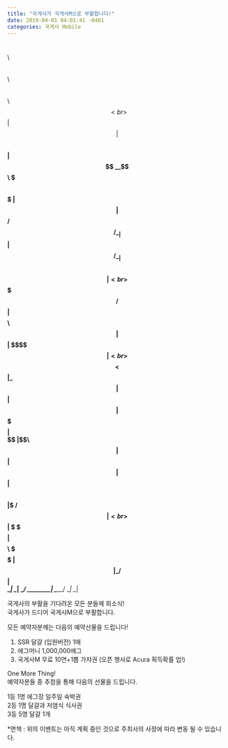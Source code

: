 ```yaml
---
title: "국게사가 국게사M으로 부활합니다!"
date: 2019-04-01 04:01:41 -0401
categories: 국게사 Mobile
---
```


$$\   $$\  $$$$$$\  $$\        $$$$$$\              $$\      $$\ <br>
$$ | $$  |$$  __$$\ $$ |      $$  __$$\             $$$\    $$$ |<br>
$$ |$$  / $$ /  \__|$$ |      $$ /  \__|            $$$$\  $$$$ |<br>
$$$$$  /  $$ |$$$$\ $$ |      $$ |                  $$\$$\$$ $$ |<br>
$$  $$<   $$ |\_$$ |$$ |      $$ |                  $$ \$$$  $$ |<br>
$$ |\$$\  $$ |  $$ |$$ |      $$ |  $$\             $$ |\$  /$$ |<br>
$$ | \$$\ \$$$$$$  |$$$$$$$$\ \$$$$$$  |            $$ | \_/ $$ |<br>
\__|  \__| \______/ \________| \______/             \__|     \__|<br>
                                                                 
                                     

국게사의 부활을 기다려온 모든 분들께 희소식!<br>
국게사가 드디어 국게사M으로 부활합니다.

모든 예약자분께는 다음의 예약선물을 드립니다!

1) SSR 달걀 (입원버전) 1매<br>
2) 에그머니 1,000,000에그<br>
3) 국게사M 무료 10연+1뽑 가챠권 (오픈 행사로 Acura 획득확률 업!)<br>

One More Thing!<br>
예약자분들 중 추첨을 통해 다음의 선물을 드립니다.<br>

1등 1명 에그장 일주일 숙박권<br>
2등 1명 달걀과 저염식 식사권<br>
3등 5명 달걀 1개<br>

*면책 : 위의 이벤트는 아직 계획 중인 것으로 주최사의 사정에 따라 변동 될 수 있습니다.
